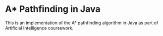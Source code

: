 # A* Pathfinding in Java

This is an implementation of the A* pathfinding algorithm in Java as part of Artificial Intelligence coursework.
